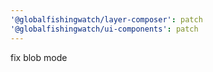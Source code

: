 ```yaml
---
'@globalfishingwatch/layer-composer': patch
'@globalfishingwatch/ui-components': patch
---
```


fix blob mode
